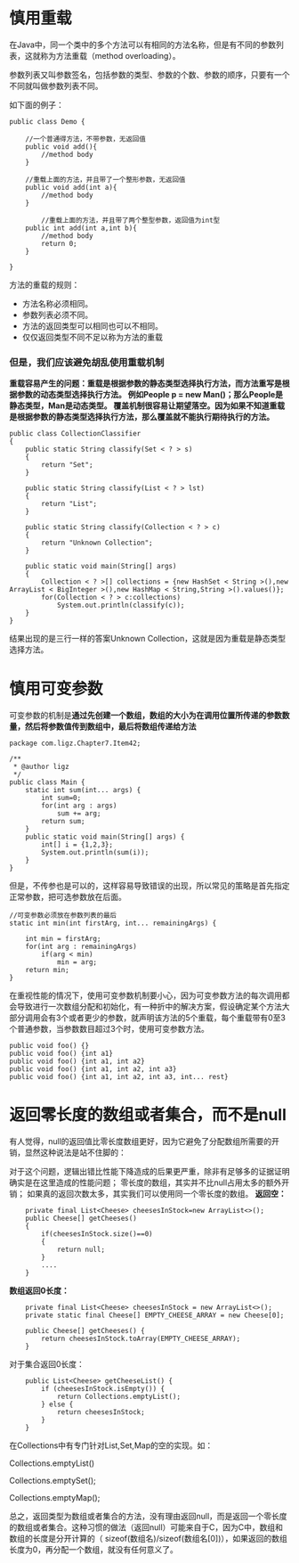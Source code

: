 # 慎用重载

在Java中，同一个类中的多个方法可以有相同的方法名称，但是有不同的参数列表，这就称为方法重载（method overloading）。

参数列表又叫参数签名，包括参数的类型、参数的个数、参数的顺序，只要有一个不同就叫做参数列表不同。

如下面的例子：

```
public class Demo {
 
	//一个普通得方法，不带参数，无返回值
	public void add(){
		//method body
	}
	
	//重载上面的方法，并且带了一个整形参数，无返回值
	public void add(int a){
		//method body
	}
	
        //重载上面的方法，并且带了两个整型参数，返回值为int型
	public int add(int a,int b){
		//method body
		return 0;
	}
 
}
```



方法的重载的规则：

- 方法名称必须相同。
- 参数列表必须不同。
- 方法的返回类型可以相同也可以不相同。
- 仅仅返回类型不同不足以称为方法的重载

### **但是，我们应该避免胡乱使用重载机制**

**重载容易产生的问题：重载是根据参数的静态类型选择执行方法，而方法重写是根据参数的动态类型选择执行方法。 例如People p = new Man()；那么People是静态类型，Man是动态类型。 覆盖机制很容易让期望落空。因为如果不知道重载是根据参数的静态类型选择执行方法，那么覆盖就不能执行期待执行的方法。**



```
public class CollectionClassifier  
{  
    public static String classify(Set < ? > s)  
    {  
        return "Set";  
    }  
  
    public static String classify(List < ? > lst)  
    {  
        return "List";  
    }  
  
    public static String classify(Collection < ? > c)  
    {  
        return "Unknown Collection";  
    }  
  
    public static void main(String[] args)  
    {  
        Collection < ? >[] collections = {new HashSet < String >(),new ArrayList < BigInteger >(),new HashMap < String,String >().values()};  
        for(Collection < ? > c:collections)  
            System.out.println(classify(c));  
    }  
}
```



结果出现的是三行一样的答案Unknown Collection，这就是因为重载是静态类型选择方法。

# 慎用可变参数

可变参数的机制是**通过先创建一个数组，数组的大小为在调用位置所传递的参数数量，然后将参数值传到数组中，最后将数组传递给方法**

```
package com.ligz.Chapter7.Item42;

/**
 * @author ligz
 */
public class Main {
	static int sum(int... args) {
	    int sum=0;
	    for(int arg : args)
	        sum += arg;
	    return sum;
	}
	public static void main(String[] args) {
		int[] i = {1,2,3};
		System.out.println(sum(i));
	}
}
```



但是，不传参也是可以的，这样容易导致错误的出现，所以常见的策略是首先指定正常参数，把可选参数放在后面。

```
//可变参数必须放在参数列表的最后
static int min(int firstArg, int... remainingArgs) {

    int min = firstArg;
    for(int arg : remainingArgs)
        if(arg < min)
            min = arg;
    return min;
}
```



 在重视性能的情况下，使用可变参数机制要小心，因为可变参数方法的每次调用都会导致进行一次数组分配和初始化，有一种折中的解决方案，假设确定某个方法大部分调用会有3个或者更少的参数，就声明该方法的5个重载，每个重载带有0至3个普通参数，当参数数目超过3个时，使用可变参数方法。

```
public void foo() {}
public void foo() {int a1}
public void foo() {int a1, int a2}
public void foo() {int a1, int a2, int a3}
public void foo() {int a1, int a2, int a3, int... rest}
```



# 返回零长度的数组或者集合，而不是null

有人觉得，null的返回值比零长度数组更好，因为它避免了分配数组所需要的开销，显然这种说法是站不住脚的：

对于这个问题，逻辑出错比性能下降造成的后果更严重，除非有足够多的证据证明确实是在这里造成的性能问题；
零长度的数组，其实并不比null占用太多的额外开销；
如果真的返回次数太多，其实我们可以使用同一个零长度的数组。
**返回空：**

```
	private final List<Cheese> cheesesInStock=new ArrayList<>();
	public Cheese[] getCheeses()
	{
		if(cheesesInStock.size()==0)
		{
			return null;
		}
		....
	}
```



**数组返回0长度：**

```
	private final List<Cheese> cheesesInStock = new ArrayList<>();
	private static final Cheese[] EMPTY_CHEESE_ARRAY = new Cheese[0];
 
	public Cheese[] getCheeses() {
		return cheesesInStock.toArray(EMPTY_CHEESE_ARRAY);
	}
```



对于集合返回0长度：

```
	public List<Cheese> getCheeseList() {
		if (cheesesInStock.isEmpty()) {
			return Collections.emptyList();
		} else {
			return cheesesInStock;
		}
	}
```



在Collections中有专门针对List,Set,Map的空的实现。如：

Collections.emptyList()

Collections.emptySet();

Collections.emptyMap();

总之，返回类型为数组或者集合的方法，没有理由返回null，而是返回一个零长度的数组或者集合。这种习惯的做法（返回null）可能来自于C，因为C中，数组和数组的长度是分开计算的（ sizeof(数组名)/sizeof(数组名[0])），如果返回的数组长度为0，再分配一个数组，就没有任何意义了。